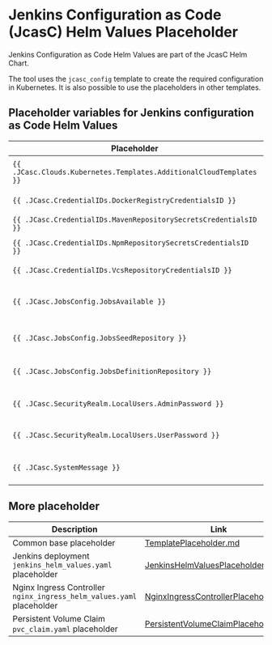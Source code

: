 # Jenkins Configuration as Code (JcasC) Helm Values Placeholder

Jenkins Configuration as Code Helm Values are part of the JcasC Helm Chart.

The tool uses the `jcasc_config` template to create the required configuration in Kubernetes.
It is also possible to use the placeholders in other templates.

## Placeholder variables for Jenkins configuration as Code Helm Values

| Placeholder | Description | Source |
| --- | --- | --- |
| `{{ .JCasc.Clouds.Kubernetes.Templates.AdditionalCloudTemplates }}` | Placeholder for `clouds.kubernetes.templates` for Jenkins Helm Values | user sub cloud template selection |
| `{{ .JCasc.CredentialIDs.DockerRegistryCredentialsID }}` | Placeholder for common Docker Jenkins credentialIDs | configuration `KUBERNETES_DOCKER_REGISTRY_CREDENTIALS_ID` |
| `{{ .JCasc.CredentialIDs.MavenRepositorySecretsCredentialsID }}` | Placeholder for common Maven Jenkins credentialIDs | configuration `MAVEN_REPOSITORY_SECRETS_CREDENTIALS_ID` |
| `{{ .JCasc.CredentialIDs.NpmRepositorySecretsCredentialsID }}` | Placeholder for common NPM Jenkins credentialIDs | configuration `NPM_REPOSITORY_SECRETS_CREDENTIALS_ID` |
| `{{ .JCasc.CredentialIDs.VcsRepositoryCredentialsID }}` | Placeholder for common VCS Jenkins credentialIDs | configuration `VCS_REPOSITORY_SECRETS_CREDENTIALS_ID` |
| `{{ .JCasc.JobsConfig.JobsAvailable }}` | Can be used to check if jobs are available with `{{ if .JCasc.JobsConfig.JobsAvailable }}` | calculated; true if seed and job repositories are not empty |
| `{{ .JCasc.JobsConfig.JobsSeedRepository }}` | Placeholder for `jobs` configuration to define the seed job repository | configuration `JENKINS_JOBDSL_SEED_JOB_SCRIPT_URL` |
| `{{ .JCasc.JobsConfig.JobsDefinitionRepository }}` | Placeholder for `jobs` configuration to define the job definition repository | user input |
| `{{ .JCasc.SecurityRealm.LocalUsers.AdminPassword }}` | Placeholder for `securityRealm.local.users` encrypted admin password | configuration `JENKINS_MASTER_ADMIN_PASSWORD_ENCRYPTED` |
| `{{ .JCasc.SecurityRealm.LocalUsers.UserPassword }}` | Placeholder for `securityRealm.local.users` encrypted user password | configuration `JENKINS_MASTER_PROJECT_USER_PASSWORD_ENCRYPTED` |
| `{{ .JCasc.SystemMessage }}` | Placeholder for `systemMessage` which is the Jenkins system welcome message | user input |

## More placeholder
| Description | Link |
| --- | --- |
| Common base placeholder | [TemplatePlaceholder.md](TemplatePlaceholder.md) |
| Jenkins deployment `jenkins_helm_values.yaml` placeholder | [JenkinsHelmValuesPlaceholder.md](JenkinsHelmValuesPlaceholder.md) |
| Nginx Ingress Controller `nginx_ingress_helm_values.yaml` placeholder | [NginxIngressControllerPlaceholder.md](NginxIngressControllerPlaceholder.md) |
| Persistent Volume Claim `pvc_claim.yaml` placeholder | [PersistentVolumeClaimPlaceholder.md](PersistentVolumeClaimPlaceholder.md) |
